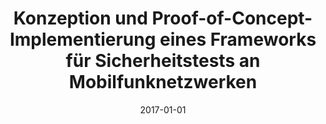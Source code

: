 ---
abstract: ''
authors:
- Roman Khassraf
date: '2017-01-01'
featured: false
links:
- name: Publik
  url: https://publik.tuwien.ac.at/showentry.php?ID=267522&lang=1
publication_types:
- '7'
publishDate: '2017-01-01'
title: Konzeption und Proof-of-Concept-Implementierung eines Frameworks für Sicherheitstests
  an Mobilfunknetzwerken
url_pdf: ''
---
